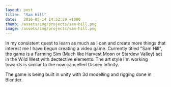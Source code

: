 ```yaml
---
layout: post
title:  "Sam Hill"
date:   2016-05-14 14:52:59 +1000
thumb: /assets/img/projects/sam-hill.png
image: /assets/img/projects/sam-hill.png
---
```


In my consistent quest to learn as much as I can and create more things that interest me I have begun creating a video game. Currently titled "Sam Hill", the game is a Farming Sim (Much like Harvest Moon or Stardew Valley) set in the Wild West with dectective elements. The art style I'm working towards is similar to the now cancelled Disney Infinity. 

The game is being built in unity with 3d modelling and rigging done in Blender.
 